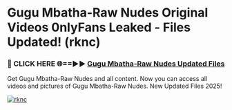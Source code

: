 # Gugu Mbatha-Raw Nudes Original Videos 0nlyFans Leaked - Files Updated! (rknc)

<h3>🔴 CLICK HERE 🌐==►► <a href="https://tinyurl.com/5h6xmrr3" rel="nofollow">Gugu Mbatha-Raw Nudes Updated Files</a></h3>

Get Gugu Mbatha-Raw Nudes and all content. Now you can access all videos and pictures of Gugu Mbatha-Raw Nudes. New Updated Files 2025!

[![rknc](https://i.imgur.com/KVD873Z.gif)](https://tinyurl.com/5h6xmrr3)
